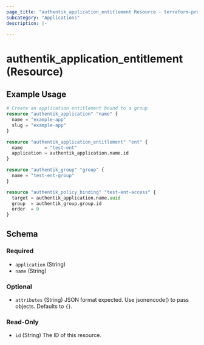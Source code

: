 ```yaml
---
page_title: "authentik_application_entitlement Resource - terraform-provider-authentik"
subcategory: "Applications"
description: |-
  
---
```


# authentik_application_entitlement (Resource)



## Example Usage

```terraform
# Create an application entitlement bound to a group
resource "authentik_application" "name" {
  name = "example-app"
  slug = "example-app"
}

resource "authentik_application_entitlement" "ent" {
  name        = "test-ent"
  application = authentik_application.name.id
}

resource "authentik_group" "group" {
  name = "test-ent-group"
}

resource "authentik_policy_binding" "test-ent-access" {
  target = authentik_application.name.uuid
  group  = authentik_group.group.id
  order  = 0
}
```

<!-- schema generated by tfplugindocs -->
## Schema

### Required

- `application` (String)
- `name` (String)

### Optional

- `attributes` (String) JSON format expected. Use jsonencode() to pass objects. Defaults to `{}`.

### Read-Only

- `id` (String) The ID of this resource.
